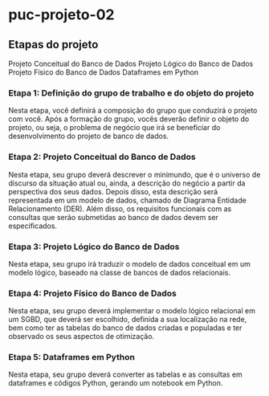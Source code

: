 # puc-projeto-02

## Etapas do projeto

Projeto Conceitual do Banco de Dados
Projeto Lógico do Banco de Dados
Projeto Físico do Banco de Dados
Dataframes em Python

### Etapa 1: Definição do grupo de trabalho e do objeto do projeto

Nesta etapa, você definirá a composição do grupo que conduzirá o projeto com você. Após a formação do grupo, vocês deverão definir o objeto do projeto, ou seja, o problema de negócio que irá se beneficiar do desenvolvimento do projeto de banco de dados.

### Etapa 2: Projeto Conceitual do Banco de Dados

Nesta etapa, seu grupo deverá descrever o minimundo, que é o universo de discurso da situação atual ou, ainda, a descrição do negócio a partir da perspectiva dos seus dados. Depois disso, esta descrição será representada em um modelo de dados, chamado de Diagrama Entidade Relacionamento (DER). Além disso, os requisitos funcionais com as consultas que serão submetidas ao banco de dados devem ser especificados.

### Etapa 3: Projeto Lógico do Banco de Dados

Nesta etapa, seu grupo irá traduzir o modelo de dados conceitual em um modelo lógico, baseado na classe de bancos de dados relacionais.

### Etapa 4: Projeto Físico do Banco de Dados

Nesta etapa, seu grupo deverá implementar o modelo lógico relacional em um SGBD, que deverá ser escolhido, definida a sua localização na rede, bem como ter as tabelas do banco de dados criadas e populadas e ter observado os seus aspectos de otimização.

### Etapa 5: Dataframes em Python

Nesta etapa, seu grupo deverá converter as tabelas e as consultas em dataframes e códigos Python, gerando um notebook em Python.
